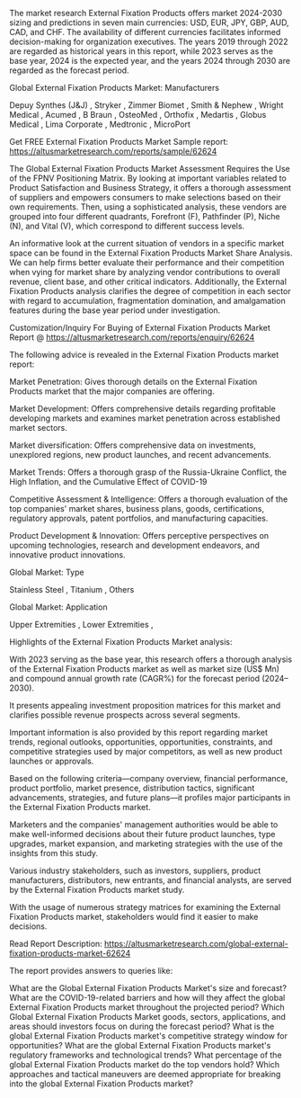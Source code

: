 The market research External Fixation Products offers market 2024-2030 sizing and predictions in seven main currencies: USD, EUR, JPY, GBP, AUD, CAD, and CHF. The availability of different currencies facilitates informed decision-making for organization executives. The years 2019 through 2022 are regarded as historical years in this report, while 2023 serves as the base year, 2024 is the expected year, and the years 2024 through 2030 are regarded as the forecast period.

Global External Fixation Products Market: Manufacturers

Depuy Synthes (J&J) , Stryker , Zimmer Biomet , Smith & Nephew , Wright Medical , Acumed , B Braun , OsteoMed , Orthofix , Medartis , Globus Medical , Lima Corporate , Medtronic , MicroPort

Get FREE External Fixation Products Market Sample report: https://altusmarketresearch.com/reports/sample/62624

The Global External Fixation Products Market Assessment Requires the Use of the FPNV Positioning Matrix. By looking at important variables related to Product Satisfaction and Business Strategy, it offers a thorough assessment of suppliers and empowers consumers to make selections based on their own requirements. Then, using a sophisticated analysis, these vendors are grouped into four different quadrants, Forefront (F), Pathfinder (P), Niche (N), and Vital (V), which correspond to different success levels.

An informative look at the current situation of vendors in a specific market space can be found in the External Fixation Products Market Share Analysis. We can help firms better evaluate their performance and their competition when vying for market share by analyzing vendor contributions to overall revenue, client base, and other critical indicators. Additionally, the External Fixation Products analysis clarifies the degree of competition in each sector with regard to accumulation, fragmentation domination, and amalgamation features during the base year period under investigation.

Customization/Inquiry For Buying of External Fixation Products Market Report @ https://altusmarketresearch.com/reports/enquiry/62624

The following advice is revealed in the External Fixation Products market report:

Market Penetration: Gives thorough details on the External Fixation Products market that the major companies are offering.

Market Development: Offers comprehensive details regarding profitable developing markets and examines market penetration across established market sectors.

Market diversification: Offers comprehensive data on investments, unexplored regions, new product launches, and recent advancements.

Market Trends: Offers a thorough grasp of the Russia-Ukraine Conflict, the High Inflation, and the Cumulative Effect of COVID-19

Competitive Assessment & Intelligence: Offers a thorough evaluation of the top companies' market shares, business plans, goods, certifications, regulatory approvals, patent portfolios, and manufacturing capacities.

Product Development & Innovation: Offers perceptive perspectives on upcoming technologies, research and development endeavors, and innovative product innovations.

Global Market: Type

Stainless Steel , Titanium , Others

Global Market: Application

Upper Extremities , Lower Extremities ,

Highlights of the External Fixation Products Market analysis:

With 2023 serving as the base year, this research offers a thorough analysis of the External Fixation Products market as well as market size (US$ Mn) and compound annual growth rate (CAGR%) for the forecast period (2024–2030).

It presents appealing investment proposition matrices for this market and clarifies possible revenue prospects across several segments.

Important information is also provided by this report regarding market trends, regional outlooks, opportunities, opportunities, constraints, and competitive strategies used by major competitors, as well as new product launches or approvals.

Based on the following criteria—company overview, financial performance, product portfolio, market presence, distribution tactics, significant advancements, strategies, and future plans—it profiles major participants in the External Fixation Products market.

Marketers and the companies' management authorities would be able to make well-informed decisions about their future product launches, type upgrades, market expansion, and marketing strategies with the use of the insights from this study.

Various industry stakeholders, such as investors, suppliers, product manufacturers, distributors, new entrants, and financial analysts, are served by the External Fixation Products market study.

With the usage of numerous strategy matrices for examining the External Fixation Products market, stakeholders would find it easier to make decisions.

Read Report Description: https://altusmarketresearch.com/global-external-fixation-products-market-62624

The report provides answers to queries like:

What are the Global External Fixation Products Market's size and forecast?
What are the COVID-19-related barriers and how will they affect the global External Fixation Products market throughout the projected period?
Which Global External Fixation Products Market goods, sectors, applications, and areas should investors focus on during the forecast period?
What is the global External Fixation Products market's competitive strategy window for opportunities?
What are the global External Fixation Products market's regulatory frameworks and technological trends?
What percentage of the global External Fixation Products market do the top vendors hold?
Which approaches and tactical maneuvers are deemed appropriate for breaking into the global External Fixation Products market?
